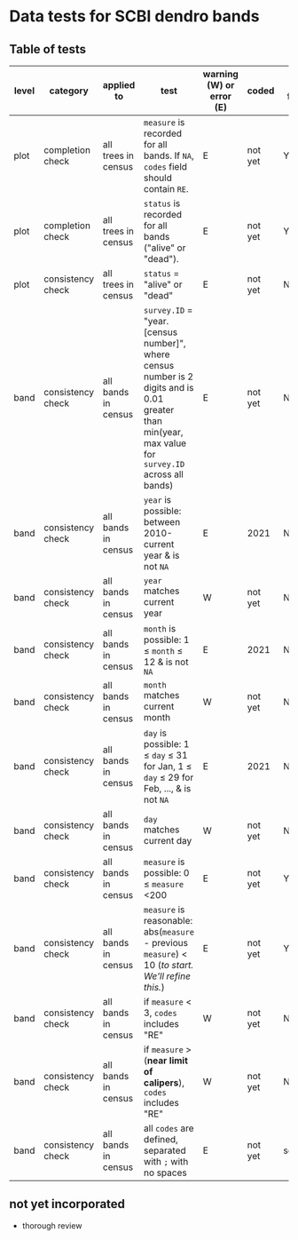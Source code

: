 # Data tests for SCBI dendro bands

## Table of tests 

level | category | applied to | test  | warning (W) or error (E) | coded | requires field fix? | auto fix (when applicable)
----  | ---- | ----  | ----  | ---- | ---- | ---- | ---- 
plot | completion check | all trees in census | `measure` is recorded for all bands. If `NA`, `codes` field should contain `RE`. |  E | not yet | Y | NA 
plot | completion check | all trees in census | `status` is recorded for all bands ("alive" or "dead"). |  E | not yet | Y | NA 
plot | consistency check | all trees in census | `status` = "alive" or "dead" |  E | not yet | N | NA 
band | consistency check | all bands in census | `survey.ID` = "year.[census number]", where census number is 2 digits and is 0.01 greater than min(year, max value for `survey.ID` across all bands) | E | not yet | N | ?
band | consistency check | all bands in census | `year` is possible: between 2010-current year & is not `NA` | E | 2021 | N | ?
band | consistency check | all bands in census | `year` matches current year | W | not yet | N | ?
band | consistency check | all bands in census | `month` is possible: 1 ≤ `month` ≤ 12 & is not `NA` | E | 2021 | N | ?
band | consistency check | all bands in census | `month` matches current month | W | not yet | N | ?
band | consistency check | all bands in census | `day` is possible: 1 ≤ `day` ≤ 31 for Jan, 1 ≤ `day` ≤ 29 for Feb, ..., & is not `NA` | E | 2021 | N | ?
band | consistency check | all bands in census | `day` matches current day | W | not yet | N | ?
band | consistency check | all bands in census | `measure` is possible: 0 ≤ `measure` <200 | E | not yet | Y | NA
band | consistency check | all bands in census | `measure` is reasonable: abs(`measure` - previous `measure`) < 10 (*to start. We'll refine this.*) | E | not yet | Y | NA
band | consistency check | all bands in census | if `measure` < 3, `codes` includes "RE" | W | not yet | N | add "RE" to codes
band | consistency check | all bands in census | if `measure` > (**near limit of calipers**), `codes` includes "RE" | W | not yet | N | add "RE" to codes
band | consistency check | all bands in census | all `codes` are defined, separated with `;` with no spaces | E | not yet | sometimes | NA


## not yet incorporated
- thorough review

